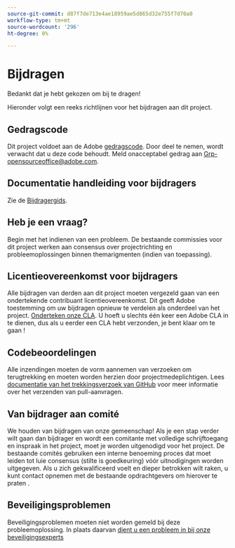 ```yaml
---
source-git-commit: d87f7de713e4ae18959ae5d865d32e755f7d70a0
workflow-type: tm+mt
source-wordcount: '296'
ht-degree: 0%

---
```

# Bijdragen

Bedankt dat je hebt gekozen om bij te dragen!

Hieronder volgt een reeks richtlijnen voor het bijdragen aan dit project.

## Gedragscode

Dit project voldoet aan de Adobe [gedragscode](code-of-conduct.md). Door deel te nemen,
wordt verwacht dat u deze code behoudt. Meld onacceptabel gedrag aan
[Grp-opensourceoffice@adobe.com](mailto:Grp-opensourceoffice@adobe.com).

## Documentatie handleiding voor bijdragers

Zie de [Bijdragergids](https://docs.adobe.com/content/help/nl-NL/contributor/contributor-guide/introduction.html).

## Heb je een vraag?

Begin met het indienen van een probleem. De bestaande commissies voor dit project werken aan
consensus over projectrichting en probleemoplossingen binnen themarigmenten
(indien van toepassing).

## Licentieovereenkomst voor bijdragers

Alle bijdragen van derden aan dit project moeten vergezeld gaan van een ondertekende contribuant
licentieovereenkomst. Dit geeft Adobe toestemming om uw bijdragen opnieuw te verdelen
als onderdeel van het project. [Onderteken onze CLA](http://opensource.adobe.com/cla.html). U
hoeft u slechts één keer een Adobe CLA in te dienen, dus als u eerder een CLA hebt verzonden,
je bent klaar om te gaan !

## Codebeoordelingen

Alle inzendingen moeten de vorm aannemen van verzoeken om terugtrekking en moeten worden herzien
door projectmedeplichtigen. Lees [documentatie van het trekkingsverzoek van GitHub](https://help.github.com/articles/about-pull-requests/)
voor meer informatie over het verzenden van pull-aanvragen.

<!--
Lastly, please follow the [pull request template](PULL_REQUEST_TEMPLATE.md) when
submitting a pull request!
-->

## Van bijdrager aan comité

We houden van bijdragen van onze gemeenschap! Als je een stap verder wilt gaan dan bijdrager
en wordt een comitante met volledige schrijftoegang en inspraak in het project, moet je
worden uitgenodigd voor het project. De bestaande comités gebruiken een interne benoeming
proces dat moet leiden tot luie consensus (stilte is goedkeuring) vóór uitnodigingen
worden uitgegeven. Als u zich gekwalificeerd voelt en dieper betrokken wilt raken,
u kunt contact opnemen met de bestaande opdrachtgevers om hierover te praten .

## Beveiligingsproblemen

Beveiligingsproblemen moeten niet worden gemeld bij deze probleemoplossing. In plaats daarvan [dient u een probleem in bij onze beveiligingsexperts](https://helpx.adobe.com/nl/security/alertus.html)
